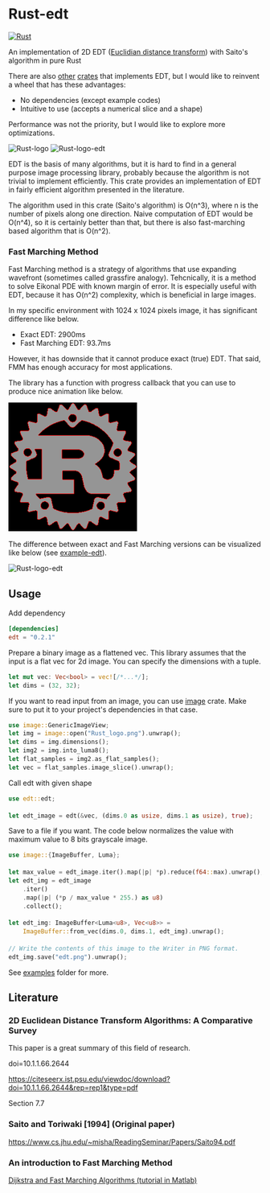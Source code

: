 # Rust-edt

[![Rust](https://github.com/msakuta/rust-edt/actions/workflows/rust.yml/badge.svg)](https://github.com/msakuta/rust-edt/actions/workflows/rust.yml)

An implementation of 2D EDT ([Euclidian distance transform](https://en.wikipedia.org/wiki/Distance_transform)) with Saito's algorithm in pure Rust

There are also [other](https://crates.io/crates/distance-transform)
[crates](https://crates.io/crates/dt) that implements EDT,
but I would like to reinvent a wheel that has these advantages:

* No dependencies (except example codes)
* Intuitive to use (accepts a numerical slice and a shape)

Performance was not the priority, but I would like to explore more optimizations.

![Rust-logo](https://raw.githubusercontent.com/msakuta/rust-edt/master/Rust_logo.png)
![Rust-logo-edt](https://raw.githubusercontent.com/msakuta/rust-edt/master/Rust_logo_edt.png)

EDT is the basis of many algorithms, but it is hard to find in a general purpose image processing library,
probably because the algorithm is not trivial to implement efficiently.
This crate provides an implementation of EDT in fairly efficient algorithm presented in the literature.

The algorithm used in this crate (Saito's algorithm) is O(n^3), where n is the number of pixels along one direction.
Naive computation of EDT would be O(n^4), so it is certainly better than that, but there is also fast-marching based
algorithm that is O(n^2).


### Fast Marching Method

Fast Marching method is a strategy of algorithms that use expanding wavefront
(sometimes called grassfire analogy).
Tehcnically, it is a method to solve Eikonal PDE with known margin of error.
It is especially useful with EDT, because it has O(n^2) complexity, which is beneficial in large images.

In my specific environment with 1024 x 1024 pixels image, it has significant
difference like below.

* Exact EDT: 2900ms
* Fast Marching EDT: 93.7ms

However, it has downside that it cannot produce exact (true) EDT.
That said, FMM has enough accuracy for most applications.

The library has a function with progress callback that you can use to produce nice animation like below.

![Rust-logo-fmm](https://raw.githubusercontent.com/msakuta/msakuta.github.io/master/images/showcase/Rust_logo_animated.gif)

The difference between exact and Fast Marching versions can be visualized like below (see
[example-edt](https://github.com/msakuta/rust-edt/blob/master/examples/edt.rs)).

![Rust-logo-edt](https://raw.githubusercontent.com/msakuta/rust-edt/master/Rust_logo_diff.png)

## Usage

Add dependency

```toml
[dependencies]
edt = "0.2.1"
```

Prepare a binary image as a flattened vec.
This library assumes that the input is a flat vec for 2d image.
You can specify the dimensions with a tuple.

```rust
let mut vec: Vec<bool> = vec![/*...*/];
let dims = (32, 32);
```

If you want to read input from an image, you can use [image](https://crates.io/crates/image) crate.
Make sure to put it to your project's dependencies in that case.

```rust
use image::GenericImageView;
let img = image::open("Rust_logo.png").unwrap();
let dims = img.dimensions();
let img2 = img.into_luma8();
let flat_samples = img2.as_flat_samples();
let vec = flat_samples.image_slice().unwrap();
```

Call edt with given shape

```rust
use edt::edt;

let edt_image = edt(&vec, (dims.0 as usize, dims.1 as usize), true);
```

Save to a file if you want.
The code below normalizes the value with maximum value to 8 bits grayscale image.

```rust
use image::{ImageBuffer, Luma};

let max_value = edt_image.iter().map(|p| *p).reduce(f64::max).unwrap();
let edt_img = edt_image
    .iter()
    .map(|p| (*p / max_value * 255.) as u8)
    .collect();

let edt_img: ImageBuffer<Luma<u8>, Vec<u8>> =
    ImageBuffer::from_vec(dims.0, dims.1, edt_img).unwrap();

// Write the contents of this image to the Writer in PNG format.
edt_img.save("edt.png").unwrap();
```

See [examples](https://github.com/msakuta/rust-edt/tree/master/examples) folder for more.

## Literature


### 2D Euclidean Distance Transform Algorithms: A Comparative Survey

This paper is a great summary of this field of research.

doi=10.1.1.66.2644

https://citeseerx.ist.psu.edu/viewdoc/download?doi=10.1.1.66.2644&rep=rep1&type=pdf

Section 7.7


### Saito and Toriwaki \[1994\] (Original paper)

https://www.cs.jhu.edu/~misha/ReadingSeminar/Papers/Saito94.pdf


### An introduction to Fast Marching Method

[Dijkstra and Fast Marching Algorithms (tutorial in Matlab)](https://www.numerical-tours.com/matlab/fastmarching_0_implementing/)
